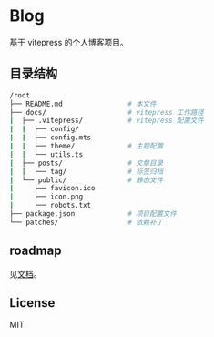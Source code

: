 # Blog

基于 vitepress 的个人博客项目。

## 目录结构

```bash
/root
├── README.md                # 本文件
├── docs/                    # vitepress 工作路径
|  ├── .vitepress/           # vitepress 配置文件
|  |  ├── config/
|  |  ├── config.mts
|  |  ├── theme/             # 主题配置
|  |  └── utils.ts
|  ├── posts/                # 文章目录
|  |  └── tag/               # 标签归档
|  └── public/               # 静态文件
|     ├── favicon.ico
|     ├── icon.png
|     └── robots.txt
├── package.json             # 项目配置文件
└── patches/                 # 依赖补丁
```

## roadmap

见[文档](https://yangholmes.github.io/renovation-progress)。

## License

MIT
